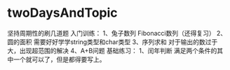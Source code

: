 # twoDaysAndTopic
坚持周期性的刷几道题
入门训练：
  1、兔子数列  Fibonacci数列（还得复习）
  2、圆的面积	需要好好学学string类型和char类型
  3、序列求和  对于输出的数过于大，出现超范围的解决
  4、A+B问题
基础练习：
  1、闰年判断  满足两个条件的其中一个就可以了，但是都得要写上。
